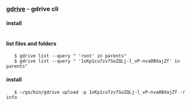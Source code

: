 ### [gdrive](https://github.com/gdrive-org/gdrive) - gdrive cli

#### install
```
```
#### list files and folders 
```
   $ gdrive list --query " 'root' in parents"
   $ gdrive list --query " '1xKp1cu7zv7SoZQLj-l_vP-nva0BXajZf' in parents"
```
#### install
```
   $ ~/go/bin/gdrive upload -p 1xKp1cu7zv7SoZQLj-l_vP-nva0BXajZf -r info
```
